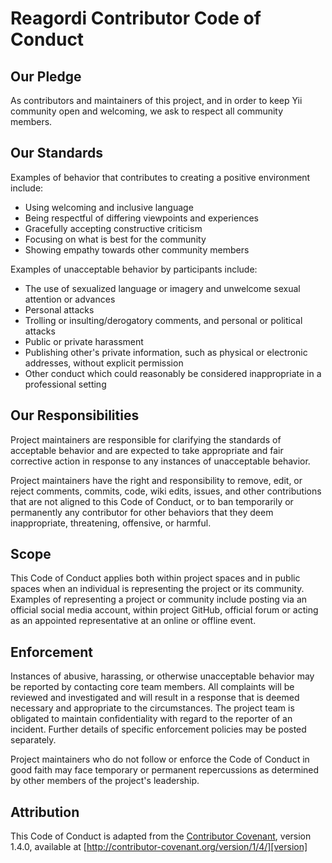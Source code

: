 # Reagordi Contributor Code of Conduct

## Our Pledge

As contributors and maintainers of this project, and in order to keep Yii community open and welcoming, we ask to respect all community members.

## Our Standards

Examples of behavior that contributes to creating a positive environment include:

* Using welcoming and inclusive language
* Being respectful of differing viewpoints and experiences
* Gracefully accepting constructive criticism
* Focusing on what is best for the community
* Showing empathy towards other community members

Examples of unacceptable behavior by participants include:

* The use of sexualized language or imagery and unwelcome sexual attention or
  advances
* Personal attacks
* Trolling or insulting/derogatory comments, and personal or political attacks
* Public or private harassment
* Publishing other's private information, such as physical or electronic
  addresses, without explicit permission
* Other conduct which could reasonably be considered inappropriate in
  a professional setting

## Our Responsibilities

Project maintainers are responsible for clarifying the standards of acceptable
behavior and are expected to take appropriate and fair corrective action in response
to any instances of unacceptable behavior.

Project maintainers have the right and responsibility to remove, edit, or reject comments,
commits, code, wiki edits, issues, and other contributions that are not aligned to this
Code of Conduct, or to ban temporarily or permanently any contributor for other behaviors
that they deem inappropriate, threatening, offensive, or harmful.

## Scope

This Code of Conduct applies both within project spaces and in public spaces when
an individual is representing the project or its community. Examples of representing
a project or community include posting via an official social media account,
within project GitHub, official forum or acting as an appointed representative at
an online or offline event.

## Enforcement

Instances of abusive, harassing, or otherwise unacceptable behavior may be reported
by contacting core team members. All complaints will be reviewed and investigated
and will result in a response that is deemed necessary and appropriate to the circumstances.
The project team is obligated to maintain confidentiality with regard to the reporter of
an incident. Further details of specific enforcement policies may be posted separately.

Project maintainers who do not follow or enforce the Code of Conduct in good faith
may face temporary or permanent repercussions as determined by other members of
the project's leadership.

## Attribution

This Code of Conduct is adapted from the [Contributor Covenant][homepage],
version 1.4.0, available at
[http://contributor-covenant.org/version/1/4/][version]

[homepage]: http://contributor-covenant.org
[version]: http://contributor-covenant.org/version/1/4/
